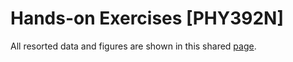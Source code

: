 # Hands-on Exercises [PHY392N]

All resorted data and figures are shown in this shared [page](https://kfluo.notion.site/Hands-on-Exercises-PHY392N-762bf2c1a89c47f896e1094148f78528).